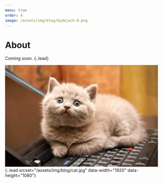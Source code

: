 ```yaml
---
menu: true
order: 4
image: /assets/img/blog/hydejack-8.png
---
```


# About


Coming soon.
{:.lead}

![Screenshot](assets/img/blog/cat.jpg){:.lead srcset="/assets/img/blog/cat.jpg" data-width="1920" data-height="1080"}


